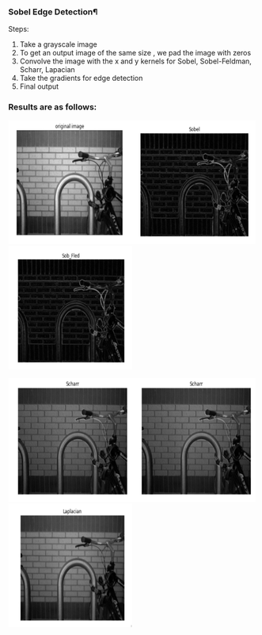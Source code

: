 ### Sobel Edge Detection¶
Steps:

1. Take a grayscale image
2. To get an output image of the same size , we pad the image with zeros
3. Convolve the image with the x and y kernels for Sobel, Sobel-Feldman, Scharr, Lapacian
4. Take the gradients for edge detection 
5. Final output

### Results are as follows:

<img src="https://github.com/sharmasapna/Edge_detection_in_images/blob/master/images/original_image.png" width="250" height="250"><img src="https://github.com/sharmasapna/Edge_detection_in_images/blob/master/images/Sobel_kernel.png" width="250" height="250"><img src="https://github.com/sharmasapna/Edge_detection_in_images/blob/master/images/Sobel_Fledman_kernel.png" width="250" height="250">

<img src="https://github.com/sharmasapna/Edge_detection_in_images/blob/master/images/Scharr_kernel.png" width="250" height="250"><img src="https://github.com/sharmasapna/Edge_detection_in_images/blob/master/images/Scharr_kernel.png" width="250" height="250"><img src="https://github.com/sharmasapna/Edge_detection_in_images/blob/master/images/Lapacian_kernel.png" width="250" height="250">

